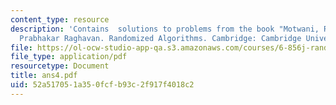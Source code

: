 ```yaml
---
content_type: resource
description: 'Contains  solutions to problems from the book "Motwani, Rajeez, and
  Prabhakar Raghavan. Randomized Algorithms. Cambridge: Cambridge University Press,1995."'
file: https://ol-ocw-studio-app-qa.s3.amazonaws.com/courses/6-856j-randomized-algorithms-fall-2002/52a517051a350fcfb93c2f917f4018c2_ans4.pdf
file_type: application/pdf
resourcetype: Document
title: ans4.pdf
uid: 52a51705-1a35-0fcf-b93c-2f917f4018c2
---
```

